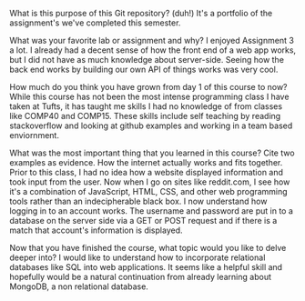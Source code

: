 What is this purpose of this Git repository? (duh!)
It's a portfolio of the assignment's we've completed this semester.

What was your favorite lab or assignment and why?
I enjoyed Assignment 3 a lot. I already had a decent
sense of how the front end of a web app works, 
but I did not have as much knowledge about server-side. 
Seeing how the back end works by building our own API
of things works was very cool.

How much do you think you have grown from day 1 of this course to now?
While this course has not been the most intense programming class 
I have taken at Tufts, it has taught me skills I had no knowledge of 
from classes like COMP40 and COMP15. These skills include 
self teaching by reading stackoverflow and looking at github examples
and working in a team based enviornment. 

What was the most important thing that you learned in this course? Cite two examples as evidence.
How the internet actually works and fits together. Prior to this class, I had no idea how a website 
displayed information and took input from the user. Now when I go on sites like
reddit.com, I see how it's a combination of JavaScript, HTML, CSS, and other web programming tools
rather than an indecipherable black box. I now understand how logging in to an account works. 
The username and password are put in to a database on the server side via a GET or POST request
and if there is a match that account's information is displayed. 

Now that you have finished the course, what topic would you like to delve deeper into?
I would like to understand how to incorporate relational databases like SQL
into web applications. It seems like a helpful skill
and hopefully would be a natural continuation from already learning 
about MongoDB, a non relational database.